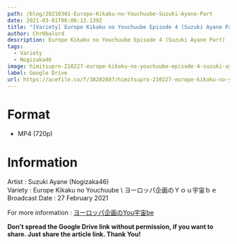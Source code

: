 ```yaml
---
path: /blog/20210301-Europe-Kikaku-no-Youchuube-Suzuki-Ayane-Part
date: 2021-03-01T06:06:13.139Z
title: "[Variety] Europe Kikaku no Youchuube Episode 4 (Suzuki Ayane Part)"
author: Chr0balord
description: Europe Kikaku no Youchuube Episode 4 (Suzuki Ayane Part)
tags:
  - Variety
  - Nogizaka46
image: himitsupro-210227-europe-kikaku-no-youchuube-episode-4-suzuki-ayane-part-.mp4_thumbs.jpg
label: Google Drive
url: https://acefile.co/f/38202687/himitsupro-210227-europe-kikaku-no-youchuube-episode-4-suzuki-ayane-part-mp4
---
```

# Format

* MP4 (720p)

# Information

Artist : Suzuki Ayane (Nogizaka46)\
Variety : Europe Kikaku no Youchuube \ ヨーロッパ企画のＹｏｕ宇宙ｂｅ <br>
Broadcast Date : 27 February 2021

For more information : [ヨーロッパ企画のYou宇宙be ](https://www.fujitv.co.jp/you-uchu-be/)

**Don't spread the Google Drive link without permission, if you want to share. Just share the article link. Thank You!**
